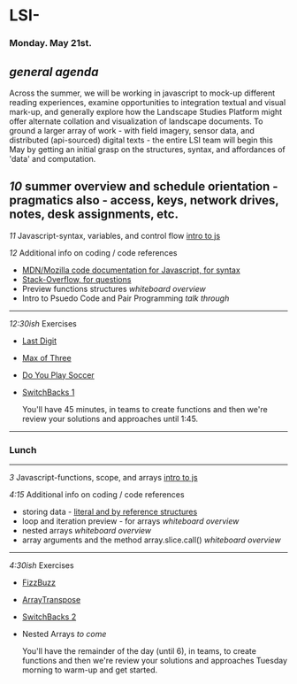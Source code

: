 # LSI- 

### Monday. May 21st.

*general agenda* 
---
Across the summer, we will be working in javascript to mock-up different reading experiences, examine opportunities to integration textual and visual mark-up, and generally explore how the Landscape Studies Platform might offer alternate collation and visualization of landscape documents. To ground a larger array of work - with field imagery, sensor data, and distributed (api-sourced) digital texts - the entire LSI team will begin this May by getting an initial grasp on the structures, syntax, and affordances of 'data' and computation. 


*10* summer overview and schedule orientation - pragmatics also - access, keys, network drives, notes, desk assignments, etc. 
---
*11* Javascript-syntax, variables, and control flow [intro to js](https://www.codecademy.com/learn/introduction-to-javascript)

*12* Additional info on coding / code references
+ [MDN/Mozilla code documentation for Javascript, for syntax](https://developer.mozilla.org/en-US/docs/Web/JavaScript)
+ [Stack-Overflow, for questions](https://stackoverflow.com/questions/5744233/how-to-empty-the-content-of-a-div)
+ Preview functions structures *whiteboard overview*
+ Intro to Psuedo Code and Pair Programming *talk through*
---
*12:30ish* Exercises
+ [Last Digit](https://repl.it/@siteations/LSI-Last-Digits)
+ [Max of Three](https://repl.it/@siteations/LSI-Max-of-Three)
+ [Do You Play Soccer](https://repl.it/@siteations/LSI-Do-you-play-soccer)
+ [SwitchBacks 1](https://repl.it/@siteations/LSI-SwitchBacks)
   
   You'll have 45 minutes, in teams to create functions and then we're review your solutions and approaches until 1:45.
---
### Lunch
---
*3* Javascript-functions, scope, and arrays [intro to js](https://www.codecademy.com/learn/introduction-to-javascript)

*4:15* Additional info on coding / code references
+ storing data - [literal and by reference structures](https://codeburst.io/explaining-value-vs-reference-in-javascript-647a975e12a0)
+ loop and iteration preview - for arrays *whiteboard overview*
+ nested arrays *whiteboard overview*
+ array arguments and the method array.slice.call() *whiteboard overview*
---
*4:30ish* Exercises
+ [FizzBuzz](https://repl.it/@siteations/LSI-FizzBuzz)
+ [ArrayTranspose](https://repl.it/@siteations/LSI-TransposeArray)
+ [SwitchBacks 2](https://repl.it/@siteations/LSI-SwitchBacks-2)
+ Nested Arrays *to come*
   
   You'll have the remainder of the day (until 6), in teams, to create functions and then we're review your solutions and approaches Tuesday morning to warm-up and get started.
   
   
  
